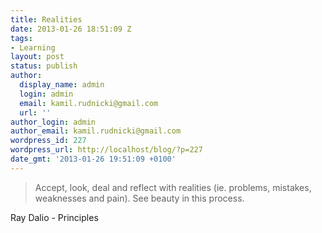 ```yaml
---
title: Realities
date: 2013-01-26 18:51:09 Z
tags:
- Learning
layout: post
status: publish
author:
  display_name: admin
  login: admin
  email: kamil.rudnicki@gmail.com
  url: ''
author_login: admin
author_email: kamil.rudnicki@gmail.com
wordpress_id: 227
wordpress_url: http://localhost/blog/?p=227
date_gmt: '2013-01-26 19:51:09 +0100'
---
```


<blockquote>Accept, look, deal and reflect with realities (ie. problems, mistakes, weaknesses and pain). See beauty in this process.</p></blockquote>
<div class="attribution">Ray Dalio - Principles</div>
